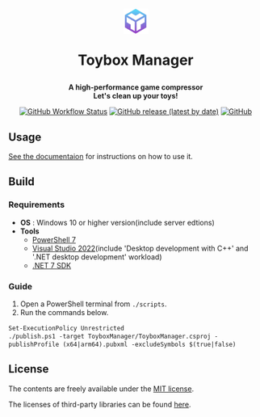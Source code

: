 <p align="center">
    <h1 align="center">
        <img src="https://raw.githubusercontent.com/project-toybox/toybox-assets/main/images/toybox-icon.png" width="50" height="50">
        <p>Toybox Manager</p>
    </h1>
    <p align="center"><b>A high-performance game compressor<br>Let's clean up your toys!</b></p>
    <p align="center">
        <a target="_blank" href="https://github.com/project-toybox/toybox-manager/actions"><img alt="GitHub Workflow Status" src="https://img.shields.io/github/workflow/status/project-toybox/toybox-manager/Release"></a>
        <a target="_blank" href="https://github.com/project-toybox/toybox-manager/releases/latest"><img alt="GitHub release (latest by date)" src="https://img.shields.io/github/v/release/project-toybox/toybox-manager"></a>
        <a target="_blank" href="https://github.com/project-toybox/toybox-manager/blob/main/LICENSE"><img alt="GitHub" src="https://img.shields.io/github/license/project-toybox/toybox-manager"></a>
    </p>
</p>

## Usage
[See the documentaion](README.md) for instructions on how to use it.

## Build
### Requirements
 * __OS__ : Windows 10 or higher version(include server edtions)
 * __Tools__
   * [PowerShell 7](https://github.com/PowerShell/PowerShell)
   * [Visual Studio 2022](https://visualstudio.microsoft.com/)(include 'Desktop development with C++' and '.NET desktop development' workload)
   * [.NET 7 SDK](https://dotnet.microsoft.com/en-us/download)

### Guide
1. Open a PowerShell terminal from `./scripts`.
2. Run the commands below.
```pwsh
Set-ExecutionPolicy Unrestricted
./publish.ps1 -target ToyboxManager/ToyboxManager.csproj -publishProfile (x64|arm64).pubxml -excludeSymbols $(true|false)
```

## License
The contents are freely available under the [MIT license](http://opensource.org/licenses/GPL-2.0).

The licenses of third-party libraries can be found [here](https://github.com/project-toybox/toybox-manager/blob/main/docs/THIRD_PARTY_NOTICES.md).
